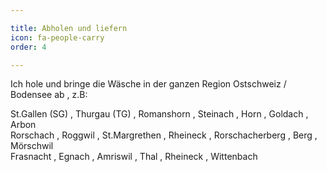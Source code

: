 ```yaml
---

title: Abholen und liefern
icon: fa-people-carry
order: 4

---
```

Ich hole und bringe die Wäsche in der ganzen Region Ostschweiz / Bodensee ab , z.B:  

St.Gallen (SG) , Thurgau (TG) , Romanshorn , Steinach , Horn , Goldach , Arbon  
Rorschach , Roggwil , St.Margrethen , Rheineck , Rorschacherberg , Berg , Mörschwil  
Frasnacht , Egnach , Amriswil , Thal , Rheineck , Wittenbach
